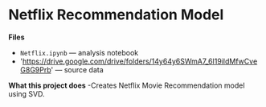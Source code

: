 # Netflix Recommendation Model

**Files**
- `Netflix.ipynb` — analysis notebook
- 'https://drive.google.com/drive/folders/14y64y6SWmA7_6I19ildMfwCveG8G9Prb' — source data

**What this project does**
-Creates Netflix Movie Recommendation model using SVD.


